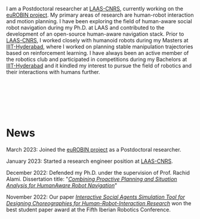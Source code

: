 I am a Postdoctoral researcher at [LAAS-CNRS](https://www.laas.fr/public/), currently working on the [euROBIN project](https://www.eurobin-project.eu/). My primary areas of research are human-robot interaction and motion planning. I have been exploring the field of human-aware social robot navigation during my Ph.D. at LAAS and contributed to the development of an open-source human-aware navigation stack. Prior to [LAAS-CNRS](https://www.laas.fr/public/), I worked closely with humanoid robots during my Masters at [IIIT-Hyderabad](https://www.iiit.ac.in/), where I worked on planning stable manipulation trajectories based on reinforcement learning. I have always been an active member of the robotics club and participated in competitions during my Bachelors at [IIIT-Hyderabad](https://www.iiit.ac.in/) and it kindled my interest to pursue the field of robotics and their interactions with humans further.

<br>
<br>
<br>
<br>
<br>

# News
March 2023: Joined the [euROBIN project](https://www.eurobin-project.eu/) as a Postdoctoral researcher.

January 2023: Started a research engineer position at [LAAS-CNRS](https://www.laas.fr/public/).

December 2022: Defended my Ph.D. under the supervision of Prof. Rachid Alami. Dissertation title: "[*Combining Proactive Planning and Situation Analysis for Human­Aware Robot Navigation*](./papers/phd_thesis.pdf)"

November 2022: Our paper [*Interactive Social Agents Simulation Tool for Designing Choreographies for Human-Robot-Interaction Research*](./papers/robot_22.pdf) won the best student paper award at the Fifth Iberian Robotics Conference.
